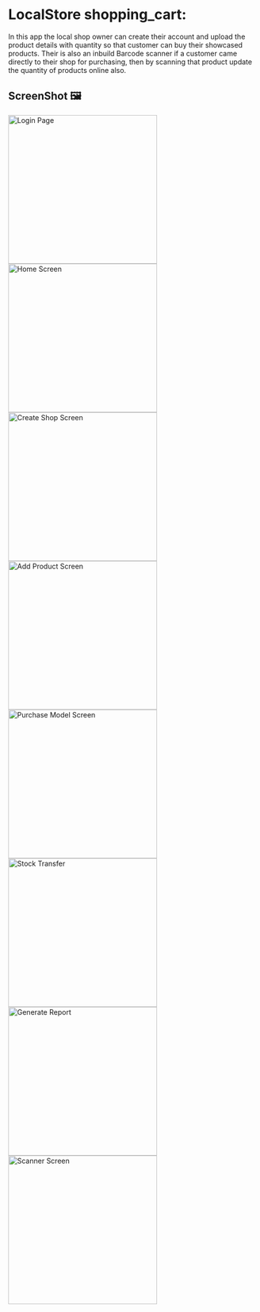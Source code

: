 # LocalStore shopping_cart:

In this app the local shop owner can create their account and upload the product details with quantity so that customer can buy their showcased products. Their is also an inbuild Barcode scanner if a customer came directly to their shop for purchasing, then by scanning that product update the quantity of products online also.

## ScreenShot :framed_picture:
<img src="./ss/1.png" title="Login Page" width="300">
<img src="./ss/2.png" title="Home Screen" width="300">
<img src="./ss/3.png" title="Create Shop Screen" width="300">
<img src="./ss/4.png" title="Add Product Screen" width="300">
<img src="./ss/5.png" title="Purchase Model Screen" width="300">
<img src="./ss/6.png" title="Stock Transfer" width="300">
<img src="./ss/7.png" title="Generate Report" width="300">
<img src="./ss/8.png" title="Scanner Screen" width="300">
